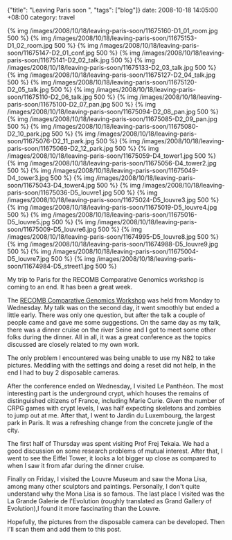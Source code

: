 {"title": "Leaving Paris soon  ", "tags": ["blog"]}
date: 2008-10-18 14:05:00 +08:00
category: travel

{% img /images/2008/10/18/leaving-paris-soon/11675160-D1_01_room.jpg 500 %}
{% img /images/2008/10/18/leaving-paris-soon/11675153-D1_02_room.jpg 500 %}
{% img /images/2008/10/18/leaving-paris-soon/11675147-D2_01_conf.jpg 500 %}
{% img /images/2008/10/18/leaving-paris-soon/11675141-D2_02_talk.jpg 500 %}
{% img /images/2008/10/18/leaving-paris-soon/11675133-D2_03_talk.jpg 500 %}
{% img /images/2008/10/18/leaving-paris-soon/11675127-D2_04_talk.jpg 500 %}
{% img /images/2008/10/18/leaving-paris-soon/11675120-D2_05_talk.jpg 500 %}
{% img /images/2008/10/18/leaving-paris-soon/11675110-D2_06_talk.jpg 500 %}
{% img /images/2008/10/18/leaving-paris-soon/11675100-D2_07_pan.jpg 500 %}
{% img /images/2008/10/18/leaving-paris-soon/11675094-D2_08_pan.jpg 500 %}
{% img /images/2008/10/18/leaving-paris-soon/11675085-D2_09_pan.jpg 500 %}
{% img /images/2008/10/18/leaving-paris-soon/11675080-D2_10_park.jpg 500 %}
{% img /images/2008/10/18/leaving-paris-soon/11675076-D2_11_park.jpg 500 %}
{% img /images/2008/10/18/leaving-paris-soon/11675069-D2_12_park.jpg 500 %}
{% img /images/2008/10/18/leaving-paris-soon/11675059-D4_tower1.jpg 500 %}
{% img /images/2008/10/18/leaving-paris-soon/11675056-D4_tower2.jpg 500 %}
{% img /images/2008/10/18/leaving-paris-soon/11675049-D4_tower3.jpg 500 %}
{% img /images/2008/10/18/leaving-paris-soon/11675043-D4_tower4.jpg 500 %}
{% img /images/2008/10/18/leaving-paris-soon/11675036-D5_louvre1.jpg 500 %}
{% img /images/2008/10/18/leaving-paris-soon/11675024-D5_louvre3.jpg 500 %}
{% img /images/2008/10/18/leaving-paris-soon/11675019-D5_louvre4.jpg 500 %}
{% img /images/2008/10/18/leaving-paris-soon/11675016-D5_louvre5.jpg 500 %}
{% img /images/2008/10/18/leaving-paris-soon/11675009-D5_louvre6.jpg 500 %}
{% img /images/2008/10/18/leaving-paris-soon/11674995-D5_louvre8.jpg 500 %}
{% img /images/2008/10/18/leaving-paris-soon/11674988-D5_louvre9.jpg 500 %}
{% img /images/2008/10/18/leaving-paris-soon/11675004-D5_louvre7.jpg 500 %}
{% img /images/2008/10/18/leaving-paris-soon/11674984-D5_street1.jpg 500 %}

My trip to Paris for the RECOMB Comparative Genomics workshop is coming to an
end. It has been a great week.

The [RECOMB Comparative Genomics Workshop](http://igm.univ-mlv.fr/RCG08/) was
held from Monday to Wednesday. My talk was on the second day, it went smoothly
but ended a little early. There was only one question, but after the talk a
couple of people came and gave me some suggestions. On the same day as my talk,
there was a dinner cruise on the river Seine and I got to meet some other folks
during the dinner. All in all, it was a great conference as the topics
discussed are closely related to my own work.

The only problem I encountered was being unable to use my N82 to take
pictures. Meddling with the settings and doing a reset did not help, in the end
I had to buy 2 disposable cameras.

After the conference ended on Wednesday, I visited Le Panthéon. The most
interesting part is the underground crypt, which houses the remains of
distinguished citizens of France, including Marie Curie. Given the number of
CRPG games with crypt levels, I was half expecting skeletons and zombies to
jump out at me. After that, I went to Jardin du Luxembourg, the largest park in
Paris. It was a refreshing change from the concrete jungle of the city.

The first half of Thursday was spent visiting Prof Frej Tekaia. We had a
good discussion on some research problems of mutual interest. After that, I
went to see the Eiffel Tower, it looks a lot bigger up close as compared to
when I saw it from afar during the dinner cruise.

Finally on Friday, I visited the Louvre Museum and saw the Mona Lisa, among
many other sculptors and paintings. Personally, I don't quite understand why
the Mona Lisa is so famous. The last place I visited was the La Grande Galerie
de l'Evolution (roughly translated as Grand Gallery of Evolution),I found it
more fascinating than the Louvre.

Hopefully, the pictures from the disposable camera can be developed. Then
I'll scan them and add them to this post.
